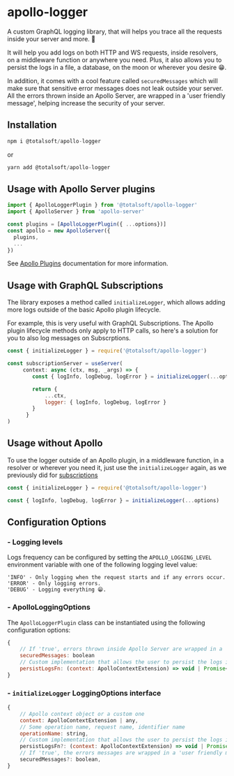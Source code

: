 # apollo-logger

A custom GraphQL logging library, that will helps you trace all the requests inside your server and more. 🚀

It will help you add logs on both HTTP and WS requests, inside resolvers, on a middleware function or anywhere you need. Plus, it also allows you to persist the logs in a file, a database, on the moon or wherever you desire 😁.

In addition, it comes with a cool feature called `securedMessages` which will make sure that sensitive error messages does not leak outside your server. All the errors thrown inside an Apollo Server, are wrapped in a 'user friendly message', helping increase the security of your server.

## Installation

```javascript
npm i @totalsoft/apollo-logger
```

or

```javascript
yarn add @totalsoft/apollo-logger
```

## Usage with Apollo Server plugins

```javascript
import { ApolloLoggerPlugin } from '@totalsoft/apollo-logger'
import { ApolloServer } from 'apollo-server'

const plugins = [ApolloLoggerPlugin({ ...options})]
const apollo = new ApolloServer({
  plugins,
  ...
})
```

See [Apollo Plugins](https://www.apollographql.com/docs/apollo-server/integrations/plugins/#installing-a-plugin) documentation for more information.

## Usage with GraphQL Subscriptions
The library exposes a method called  `initializeLogger`, which allows adding more logs outside of the basic Apollo plugin lifecycle.

For example, this is very useful with GraphQL Subscriptions. The Apollo plugin lifecycle methods only apply to HTTP calls, so here's a solution for you to also log messages on Subscrptions. 

```javascript
const { initializeLogger } = require('@totalsoft/apollo-logger')

const subscriptionServer = useServer(
     context: async (ctx, msg, _args) => {
        const { logInfo, logDebug, logError } = initializeLogger(...options)

        return {
            ...ctx,
            logger: { logInfo, logDebug, logError }
        }
      }
)
```
## Usage without Apollo 
To use the logger outside of an Apollo plugin, in a middleware function, in a resolver or wherever you need it, just use the `initializeLogger` again, as we previously did for [subscriptions](#usage-with-graphql-subscriptions) 

```javascript
const { initializeLogger } = require('@totalsoft/apollo-logger')

const { logInfo, logDebug, logError } = initializeLogger(...options)
```

## Configuration Options

### - Logging levels
Logs frequency can be configured by setting the `APOLLO_LOGGING_LEVEL` environment variable with one of the following logging level value:

```
'INFO' - Only logging when the request starts and if any errors occur.
'ERROR' - Only logging errors.
'DEBUG' - Logging everything 😁.

```
### - ApolloLoggingOptions
The `ApolloLoggerPlugin` class can be instantiated using the following configuration options:

```javascript
{
    // If 'true', errors thrown inside Apollo Server are wrapped in a 'user friendly message'. Default is 'true'.
    securedMessages: boolean
    // Custom implementation that allows the user to persist the logs in a file, in a database or using some other technologies.
    persistLogsFn: (context: ApolloContextExtension) => void | Promise<void>
}
```

### - `initializeLogger` LoggingOptions interface

```javascript
{
    // Apollo context object or a custom one
    context: ApolloContextExtension | any,
    // Some operation name, request name, identifier name
    operationName: string,
    // Custom implementation that allows the user to persist the logs in a file, in a database or using some other technologies.
    persistLogsFn?: (context: ApolloContextExtension) => void | Promise<void>
    // If 'true', the errors messages are wrapped in a 'user friendly message'.
    securedMessages?: boolean,
}
```
